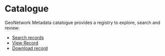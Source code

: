 # Catalogue

GeoNetwork Metadata catalogue provides a registry to explore, search and review:

* [Search records](records.md)
* [View Record](details.md)
* [Download record](download.md)



